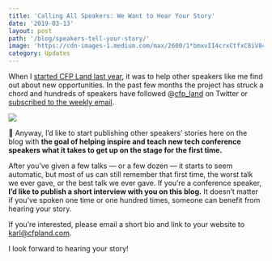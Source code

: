 ```yaml
---
title: 'Calling All Speakers: We Want to Hear Your Story'
date: '2019-03-13'
layout: post
path: '/blog/speakers-tell-your-story/'
image: 'https://cdn-images-1.medium.com/max/2600/1*bmxvII4crxCtfxC8iV84Og.jpeg'
category: Updates
---
```


When I [started CFP Land last
year](/how-cfpland-came-to-be/),
it was to help other speakers like me find out about new opportunities. In the
past few months the project has struck a chord and hundreds of speakers have
followed @[cfp_land](https://twitter.com/cfp_land) on Twitter or [subscribed to
the weekly email](https://www.cfpland.com/).

<!--more-->

<img src="https://cdn-images-1.medium.com/max/2600/1*bmxvII4crxCtfxC8iV84Og.jpeg" class="center" />

📖 Anyway, I’d like to start publishing other speakers’ stories here on the blog
with **the goal of helping inspire and teach new tech conference speakers what
it takes to get up on the stage for the first time.**

After you’ve given a few talks — or a few dozen — it starts to seem automatic,
but most of us can still remember that first time, the worst talk we ever gave,
or the best talk we ever gave. If you’re a conference speaker, **I’d like to
publish a short interview with you on this blog.** It doesn’t matter if you’ve
spoken one time or one hundred times, someone can benefit from hearing your
story.

If you’re interested, please email a short bio and link to your website to
[karl@cfpland.com](mailto:karl@cfpland.com).

I look forward to hearing your story!
